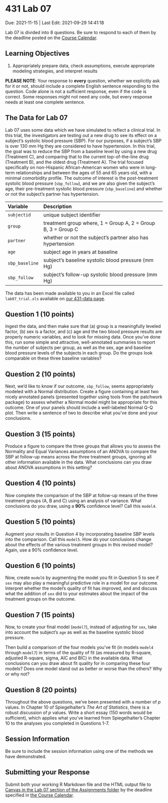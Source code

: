 431 Lab 07
================
Due: 2021-11-15 \| Last Edit: 2021-09-29 14:41:18

Lab 07 is divided into 8 questions. Be sure to respond to each of them
by the deadline posted on the [Course
Calendar](https://thomaselove.github.io/431/calendar.html).

## Learning Objectives

1.  Appropriately prepare data, check assumptions, execute appropriate
    modeling strategies, and interpret results

**PLEASE NOTE**: Your response to **every** question, whether we
explicitly ask for it or not, should include a complete English sentence
responding to the question. Code alone is not a sufficient response,
even if the code is correct. Some responses might not need any code, but
every response needs at least one complete sentence.

## The Data for Lab 07

Lab 07 uses some data which we have simulated to reflect a clinical
trial. In this trial, the investigators are testing out a new drug to
see its effect on a subject’s systolic blood pressure (SBP). For our
purposes, if a subject’s SBP is over 130 mm Hg they are considered to
have hypertension. In this trial, the goal was to reduce the SBP from a
baseline level by using a new drug (Treatment C), and comparing that to
the current top-of-the-line drug (Treatment B), and the oldest drug
(Treatment A). The trial focused specifically on non-Hispanic
African-American women who were in long-term relationships and between
the ages of 55 and 65 years old, with a minimal comorbidity profile. The
outcome of interest is the post-treatment systolic blood pressure
(`sbp_follow`), and we are also given the subject’s age, their
pre-treatment systolic blood pressure (`sbp_baseline`) and whether or
not the subject’s partner has hypertension.

| Variable       | Description                                                  |
|:---------------|:-------------------------------------------------------------|
| `subjectid`    | unique subject identifier                                    |
| `group`        | treatment group where, 1 = Group A, 2 = Group B, 3 = Group C |
| `partner`      | whether or not the subject’s partner also has hypertension   |
| `age`          | subject age in years at baseline                             |
| `sbp_baseline` | subject’s baseline systolic blood pressure (mm Hg)           |
| `sbp_follow`   | subject’s follow-up systolic blood pressure (mm Hg)          |

The data has been made available to you in an Excel file called
`lab07_trial.xls` available on [our 431-data
page](https://github.com/THOMASELOVE/431-data).

## Question 1 (10 points)

Ingest the data, and then make sure that (a) group is a meaningfully
leveled factor, (b) sex is a factor, and (c) age and the two blood
pressure results are properly numeric variables, and to look for missing
data. Once you’ve done this, run some simple and attractive,
well-annotated summaries to report the number of subjects per group, as
well as the sex, age and baseline blood pressure levels of the subjects
in each group. Do the groups look comparable on these three baseline
variables?

## Question 2 (10 points)

Next, we’d like to know if our outcome, `sbp_follow`, seems
appropriately modeled with a Normal distribution. Create a figure
containing at least two nicely annotated panels (presented together
using tools from the patchwork package) to assess whether a Normal model
might be appropriate for this outcome. One of your panels should include
a well-labeled Normal Q-Q plot. Then write a sentence of two to describe
what you’ve done and your conclusions.

## Question 3 (15 points)

Produce a figure to compare the three groups that allows you to assess
the Normality and Equal Variances assumptions of an ANOVA to compare the
SBP at follow-up means across the three treatment groups, ignoring all
other information available in the data. What conclusions can you draw
about ANOVA assumptions in this setting?

## Question 4 (10 points)

Now complete the comparison of the SBP at follow-up means of the three
treatment groups (A, B and C) using an analysis of variance. What
conclusions do you draw, using a **90%** confidence level? Call this
`model4`.

## Question 5 (10 points)

Augment your results in Question 4 by incorporating baseline SBP levels
into the comparison. Call this `model5`. How do your conclusions change
about the effects of the various treatment groups in this revised model?
Again, use a 90% confidence level.

## Question 6 (10 points)

Now, create `model6` by augmenting the model you fit in Question 5 to
see if `sex` may also play a meaningful predictive role in a model for
our outcome. Interpret whether the model’s quality of fit has improved,
and and discuss what the addition of `sex` did to your estimates about
the impact of the treatment groups on the outcome.

## Question 7 (15 points)

Now, to create your final model (`model7`), instead of adjusting for
`sex`, take into account the subject’s `age` as well as the baseline
systolic blood pressure.

Then build a comparison of the four models you’ve fit (in models
`model4` through `model7`) in terms of the quality of fit (as measured
by R-square, adjusted R-square, sigma, AIC and BIC) in the available
data. What conclusions can you draw about fit quality for in comparing
these four models? Does one model stand out as better or worse than the
others? Why or why not?

## Question 8 (20 points)

Throughout the above questions, we’ve been presented with a number of
*p* values. In Chapter 10 of Spiegelhalter’s *The Art of Statistics*,
there is a robust discussion of *p* values. Write a short essay (150
words would be sufficient), which applies what you’ve learned from
Spiegelhalter’s Chapter 10 to the analyses you completed in Questions
1-7.

## Session Information

Be sure to include the session information using one of the methods we
have demonstrated.

## Submitting your Response

Submit both your working R Markdown file and the HTML output file to
[Canvas in the Lab 07 section of the Assignments
folder](https://canvas.case.edu) by the deadline specified in [the
Course Calendar](https://thomaselove.github.io/431/calendar.html).
